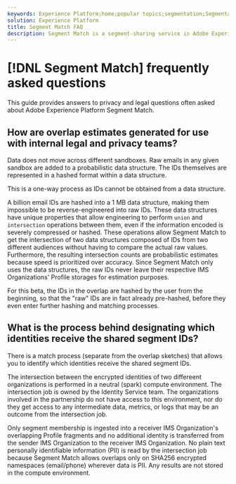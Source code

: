 ```yaml
---
keywords: Experience Platform;home;popular topics;segmentation;Segmentation;Segment Match;segment match
solution: Experience Platform
title: Segment Match FAQ
description: Segment Match is a segment-sharing service in Adobe Experience Platform that allows for two or more Platform users to exchange segment data in a secure, governed, and privacy-friendly manner.
---
```

# [!DNL Segment Match] frequently asked questions

This guide provides answers to privacy and legal questions often asked about Adobe Experience Platform Segment Match.

## How are overlap estimates generated for use with internal legal and privacy teams?

Data does not move across different sandboxes. Raw emails in any given sandbox are added to a probabilistic data structure. The IDs themselves are represented in a hashed format within a data structure.

This is a one-way process as IDs cannot be obtained from a data structure.

A billion email IDs are hashed into a 1 MB data structure, making them impossible to be reverse-engineered into raw IDs. These data structures have unique properties that allow engineering to perform `union` and `intersection` operations between them, even if the information encoded is severely compressed or hashed. These operations allow Segment Match to get the intersection of two data structures composed of IDs from two different audiences without having to compare the actual raw values. Furthermore, the resulting intersection counts are probabilistic estimates because speed is prioritized over accuracy. Since Segment Match only uses the data structures, the raw IDs never leave their respective IMS Organizations' Profile storages for estimation purposes.

For this beta, the IDs in the overlap are hashed by the user from the beginning, so that the "raw" IDs are in fact already pre-hashed, before they even enter further hashing and matching processes.  

## What is the process behind designating which identities receive the shared segment IDs?

There is a match process (separate from the overlap sketches) that allows you to identify which identities receive the shared segment IDs.

The intersection between the encrypted identities of two differeent organizations is performed in a neutral (spark) compute environment. The intersection job is owned by the Identity Service team. The organizations involved in the partnership do not have access to this environment, nor do they get access to any intermediate data, metrics, or logs that may be an outcome from the intersection job.

Only segment membership is ingested into a receiver IMS Organization's overlapping Profile fragments and no additional identity is transferred from the sender IMS Organization to the receiver IMS Organization. No plain text personally identifiable information (PII) is read by the intersection job because Segment Match allows overlaps only on SHA256 encrypted namespaces (email/phone) wherever data is PII. Any results are not stored in the compute environment.